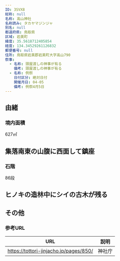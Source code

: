 ```yaml
---
ID: 3SVX8
総称: null
名称: 高山神社
名称読み: タカヤマジンジャ
別名: null
都道府県: 鳥取県
区域: 岩美町
緯度: 35.5618712405854
経度: 134.34529261126832
郵便番号: null
住所: 鳥取県岩美郡岩美町大字高山790
祭事:
  - 名称: 頭屋渡しの神事が有る
    備考: 頭屋渡しの神事が有る
  - 名称: 例祭
    日付区分: 絶対日付
    開催月日: 04-05
    備考: 例祭4月5日
---
```


## 由緒

### 境内面積

627㎡

## 集落南東の山腹に西面して鎮座

### 石階

86段

## ヒノキの造林中にシイの古木が残る

## その他

### 参考URL

| URL                                    | 説明   |
| -------------------------------------- | ------ |
| https://tottori-jinjacho.jp/pages/850/ | 神社庁 |
